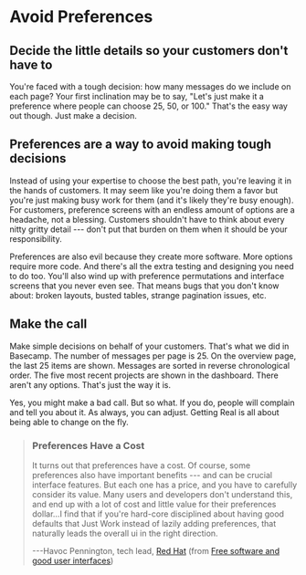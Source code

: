 Avoid Preferences
=================

Decide the little details so your customers don\'t have to
----------------------------------------------------------

You\'re faced with a tough decision: how many messages do we include on
each page? Your first inclination may be to say, \"Let\'s just make it a
preference where people can choose 25, 50, or 100.\" That\'s the easy
way out though. Just make a decision.

Preferences are a way to avoid making tough decisions
-----------------------------------------------------

Instead of using your expertise to choose the best path, you\'re leaving
it in the hands of customers. It may seem like you\'re doing them a
favor but you\'re just making busy work for them (and it\'s likely
they\'re busy enough). For customers, preference screens with an endless
amount of options are a headache, not a blessing. Customers shouldn\'t
have to think about every nitty gritty detail --- don\'t put that burden
on them when it should be your responsibility.

Preferences are also evil because they create more software. More
options require more code. And there\'s all the extra testing and
designing you need to do too. You\'ll also wind up with preference
permutations and interface screens that you never even see. That means
bugs that you don\'t know about: broken layouts, busted tables, strange
pagination issues, etc.

Make the call
-------------

Make simple decisions on behalf of your customers. That\'s what we did
in Basecamp. The number of messages per page is 25. On the overview
page, the last 25 items are shown. Messages are sorted in reverse
chronological order. The five most recent projects are shown in the
dashboard. There aren\'t any options. That\'s just the way it is.

Yes, you might make a bad call. But so what. If you do, people will
complain and tell you about it. As always, you can adjust. Getting Real
is all about being able to change on the fly.

> ### Preferences Have a Cost
> 
> It turns out that preferences have a cost. Of course, some preferences
> also have important benefits --- and can be crucial interface features.
> But each one has a price, and you have to carefully consider its value.
> Many users and developers don\'t understand this, and end up with a lot
> of cost and little value for their preferences dollar\...I find that if
> you\'re hard-core disciplined about having good defaults that Just Work
> instead of lazily adding preferences, that naturally leads the overall
> ui in the right direction.
> 
> ---Havoc Pennington, tech lead, [Red Hat](http://www.redhat.com/) (from [Free software and good user interfaces](http://www106.pair.com/rhp/free-software-ui.html))
